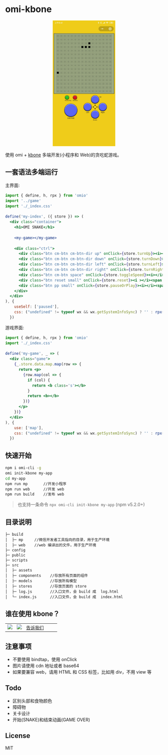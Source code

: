 # omi-kbone

<p align="center"><img src="../../assets/snake.jpg" alt="omi" width="200"/></p>

使用 omi + [kbone](https://github.com/wechat-miniprogram/kbone) 多端开发(小程序和 Web)的贪吃蛇游戏。

## 一套语法多端运行

主界面:

```jsx
import { define, h, rpx } from 'omio'
import '../game'
import './_index.css'

define('my-index', ({ store }) => (
  <div class="container">
    <h1>OMI SNAKE</h1>

    <my-game></my-game>

    <div class="ctrl">
      <div class="btn cm-btn cm-btn-dir up" onClick={store.turnUp}><i></i><em></em><span>Up</span></div>
      <div class="btn cm-btn cm-btn-dir down" onClick={store.turnDown}><i></i><em></em><span>Down</span></div>
      <div class="btn cm-btn cm-btn-dir left" onClick={store.turnLeft}><i></i><em></em><span >Left</span></div>
      <div class="btn cm-btn cm-btn-dir right" onClick={store.turnRight}><i></i><em></em><span >Right</span></div>
      <div class="btn cm-btn space" onClick={store.toggleSpeed}><i></i><span >加速/减速</span></div>
      <div class="btn reset small" onClick={store.reset}><i ></i><span >Reset</span></div>
      <div class="btn pp small" onClick={store.pauseOrPlay}><i></i><span >{store.data.paused ? 'Play' : 'Pause'}</span></div>
    </div>
  </div>
), {
    useSelf: ['paused'],
    css: ("undefined" != typeof wx && wx.getSystemInfoSync) ? '' : rpx(require('./_index.css'))
  })
```

游戏界面:

```jsx
import { define, h, rpx } from 'omio'
import './_index.css'

define('my-game', _ => (
  <div class="game">
    {_.store.data.map.map(row => {
      return <p>
        {row.map(col => {
          if (col) {
            return <b class='s'></b>
          }
          return <b></b>
        })}
      </p>
    })}
  </div>
), {
    use: ['map'],
    css: ("undefined" != typeof wx && wx.getSystemInfoSync) ? '' : rpx(require('./_index.css'))
  })
```

## 快速开始

``` bash
npm i omi-cli -g
omi init-kbone my-app
cd my-app
npm run mp       //开发小程序
npm run web      //开发 web
npm run build    //发布 web
```

> 也支持一条命令 `npx omi-cli init-kbone my-app` (npm v5.2.0+)

## 目录说明

```
├─ build
│  ├─ mp     //微信开发者工具指向的目录，用于生产环境
│  ├─ web    //web 编译出的文件，用于生产环境
├─ config
├─ public
├─ scripts
├─ src
│  ├─ assets
│  ├─ components    //存放所有页面的组件
│  ├─ models        //存放所有模型
│  ├─ stores        //存放页面的 store
│  ├─ log.js        //入口文件，会 build 成  log.html
│  └─ index.js      //入口文件，会 build 成  index.html
```

## 谁在使用 kbone？

<table>
	<tbody>
		<tr>
			<td><a target="_blank" href="https://developers.weixin.qq.com/community/develop/mixflow"><img width="200px"
						src="https://raw.githubusercontent.com/wechat-miniprogram/kbone/develop/docs/images/code1.jpg"></a></td>
			<td><a target="_blank" href="https://tencent.github.io/omi/"><img width="200px"
						src="https://github.com/Tencent/omi/raw/master/assets/omi-cloud.jpg"></a></td>
			<td width="92px"><a target="_blank" href="https://github.com/Tencent/omi/issues/new">告诉我们</a></td>
		
</table>

## 注意事项

* 不要使用 bindtap，使用 onClick
* 图片请使用 cdn 地址或者 base64
* 如果要兼容 web，请用 HTML 和 CSS 标签，比如用 div，不用 view 等

## Todo

* 区别头部和食物颜色
* 障碍物
* 关卡设计
* 开始(SNAKE)和结束动画(GAME OVER)

## License

MIT 
